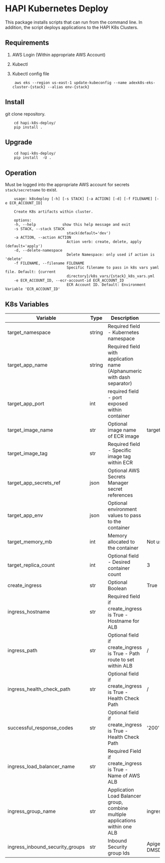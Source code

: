 HAPI Kubernetes Deploy
====================

This package installs scripts that can run from the command line. In addition, the script deploys applications to the HAPI K8s Clusters.
## Requirements
1. AWS Login (Within appropriate AWS Account)
1. Kubectl 
1. Kubectl config file

        aws eks --region us-east-1 update-kubeconfig --name adexk8s-eks-cluster-{stack} --alias env-{stack}
        
## Install

git clone repository.

        cd hapi-k8s-deploy/
        pip install .

## Upgrade

        cd hapi-k8s-deploy/
        pip install  -U .


## Operation

Must be logged into the appropriate AWS account for secrets  `stack/secretname` to exist.

        usage: k8sdeploy [-h] [-s STACK] [-a ACTION] [-d] [-f FILENAME] [-e ECR_ACCOUNT_ID]

        Create K8s artifacts within cluster.

        options:
        -h, --help            show this help message and exit
        -s STACK, --stack STACK
                                stack(default='dev')
        -a ACTION, --action ACTION
                                Action verb: create, delete, apply (default='apply')
        -d, --delete-namespace
                                Delete Namespace: only used if action is 'delete'
        -f FILENAME, --filename FILENAME
                                Specific filename to pass in k8s vars yaml file. Default: {current
                                directory}/k8s_vars/{stack}_k8s_vars.yml
        -e ECR_ACCOUNT_ID, --ecr-account-id ECR_ACCOUNT_ID
                                ECR Account ID. Default: Environment Variable 'ECR_ACCOUNT_ID'
        


## K8s Variables

Variable | Type | Description | Default Value
-------- | ---- | ----------- | -------------
target_namespace| string | Required field - Kubernetes namespace |
target_app_name | string | Required field with application name (Alphanumeric with dash separator) |
target_app_port | int | required field - port exposed within container |
target_image_name| str | Optional image name of ECR image | target_app_name
target_image_tag | str | Required field - Specific image tag within ECR | 
target_app_secrets_ref | json | Optional AWS Secrets Manager secret references |
target_app_env | json | Optional environment values to pass to the container |
target_memory_mb | int | Memory allocated to the container | Not used currently
target_replica_count | int | Optional field - Desired container count | 3
create_ingress | str | Optional Boolean | True
ingress_hostname | str | Required field if create_ingress is True - Hostname for ALB | 
ingress_path | str | Optional field if create_ingress is True - Path route to set within ALB | /
ingress_health_check_path| str | Optional field if create_ingress is True - Health Check Path | /
successful_response_codes| str | Optional field if create_ingress is True - Health Check Path | '200'
ingress_load_balancer_name | str | Required Field if create_ingress is True - Name of AWS ALB | 
ingress_group_name | str | Application Load Balancer group, combine multiple applications within one ALB | ingress_load_balancer_name
ingress_inbound_security_groups | str | Inbound Security group Ids | Apigee Edge IPs and DMSDEVOPS Tunnel